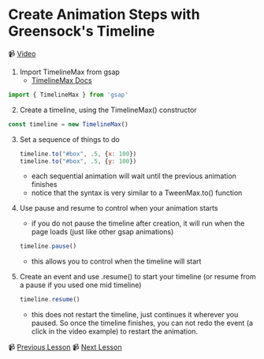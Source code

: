 # Create Animation Steps with Greensock's Timeline

📹 [Video](https://egghead.io/lessons/greensock-create-animation-steps-with-greensock-s-timeline)

1. Import TimelineMax from gsap
    - [TimelineMax Docs](https://greensock.com/docs/v2/TimelineMax)
```js
import { TimelineMax } from 'gsap'
```

2. Create a timeline, using the TimelineMax() constructor
```js
const timeline = new TimelineMax()
```

3. Set a sequence of things to do
    ```js
    timeline.to("#box", .5, {x: 100})
    timeline.to("#box", .5, {y: 100})
    ```
    - each sequential animation will wait until the previous animation finishes
    - notice that the syntax is very similar to a TweenMax.to() function

4. Use pause and resume to control when your animation starts
    - if you do not pause the timeline after creation, it will run when the page loads (just like other gsap animations)
    ```js
    timeline.pause()
    ```
    - this allows you to control when the timeline will start

5. Create an event and use .resume() to start your timeline (or resume from a pause if you used one mid timeline)
    ```js
    timeline.resume()
    ```
    - this does not restart the timeline, just continues it wherever you paused. So once the timeline finishes, you can not redo the event (a click in the video example) to restart the animation.

📹 [Previous Lesson](https://egghead.io/lessons/greensock-rotate-an-element-based-on-previous-values-with-greensock)
📹 [Next Lesson](https://egghead.io/lessons/greensock-pause-or-resume-an-animation-by-checking-isactive-with-greensock)